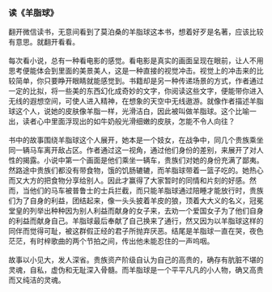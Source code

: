 ### 读《羊脂球》
翻开微信读书，无意间看到了莫泊桑的羊脂球这本书，想着好歹是名著，应该比较有意思。就翻开看看。<br><br>
每次看小说，总有一种看电影的感觉。看电影是真实的画面呈现在眼前，让人不用思考便能体会到里面的美景美人，这是一种直接的视觉冲击。视觉上的冲击来的比较简单，你只要睁开眼睛就能感觉到。书籍却是另一种传递场景的方式，作者通过一定的比拟，将一些美的东西幻化成奇妙的文字，你阅读这些文字，便能带你进入无线的遐想空间，可使人进入精神，在想象的天空中无线遨游。就像作者描述羊脂球这个人，说她的皮肤像羊脂一样，光滑洁白，因此被叫做羊脂球。这个比喻一出，读者心中里面浮现出的如牛奶般光滑细嫩的皮肤，怎能不令人向往？<br><br>
   书中的故事围绕羊脂球这个人展开，她本是一个妓女，在战争中，同几个贵族乘坐同一辆马车离开敌占区。作者通过这一视角，通过他们身份的差别，来展开了对人性的揭露。小说中第一个画面是他们乘坐一辆车，贵族们对她的身份充满了鄙夷。然路途中贵族们都没有带食物，饿的饥肠辘辘，而羊脂球带着一篮子吃的。她热心而又大方的把食物分享给别人。因此才赢得了大家暂时的同情和片刻的好感。然而，当他们的马车被普鲁士的士兵拦截，而只能羊脂球通过陪睡才能放行时，贵族们为了自身的利益，团结起来，像一头头披着羊皮的狼，顶着大大义的名义，冠冕堂皇的列举出种种因为别人利益而献身的女子来，去劝一个爱国女子为了他们自身的利益而献身自己。羊脂球最后奉献了自己换来了通行，然又因为以羊脂球这样的同伴而觉得可耻，被这群假正经的君子所抛弃厌恶。结尾是羊脂球一直在哭，夜色茫茫，有时梓歌曲的两个节拍之间，传出他未能忍住的一声呜咽。<br><br>
    故事以小见大，发人深省。贵族资产阶级自认为自己的高贵的，确存有肮脏不堪的灵魂，自私，虚伪和无耻深入骨髓。而羊脂球是一个平平凡凡的小人物，确又高贵而又纯洁的灵魂。<br><br>